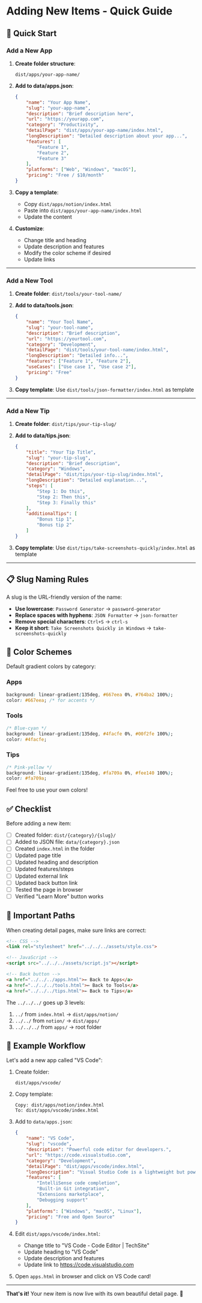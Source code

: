 # Adding New Items - Quick Guide

## 🚀 Quick Start

### Add a New App

1. **Create folder structure**:
   ```
   dist/apps/your-app-name/
   ```

2. **Add to data/apps.json**:
   ```json
   {
       "name": "Your App Name",
       "slug": "your-app-name",
       "description": "Brief description here",
       "url": "https://yourapp.com",
       "category": "Productivity",
       "detailPage": "dist/apps/your-app-name/index.html",
       "longDescription": "Detailed description about your app...",
       "features": [
           "Feature 1",
           "Feature 2",
           "Feature 3"
       ],
       "platforms": ["Web", "Windows", "macOS"],
       "pricing": "Free / $10/month"
   }
   ```

3. **Copy a template**:
   - Copy `dist/apps/notion/index.html`
   - Paste into `dist/apps/your-app-name/index.html`
   - Update the content

4. **Customize**:
   - Change title and heading
   - Update description and features
   - Modify the color scheme if desired
   - Update links

---

### Add a New Tool

1. **Create folder**: `dist/tools/your-tool-name/`

2. **Add to data/tools.json**:
   ```json
   {
       "name": "Your Tool Name",
       "slug": "your-tool-name",
       "description": "Brief description",
       "url": "https://yourtool.com",
       "category": "Development",
       "detailPage": "dist/tools/your-tool-name/index.html",
       "longDescription": "Detailed info...",
       "features": ["Feature 1", "Feature 2"],
       "useCases": ["Use case 1", "Use case 2"],
       "pricing": "Free"
   }
   ```

3. **Copy template**: Use `dist/tools/json-formatter/index.html` as template

---

### Add a New Tip

1. **Create folder**: `dist/tips/your-tip-slug/`

2. **Add to data/tips.json**:
   ```json
   {
       "title": "Your Tip Title",
       "slug": "your-tip-slug",
       "description": "Brief description",
       "category": "Windows",
       "detailPage": "dist/tips/your-tip-slug/index.html",
       "longDescription": "Detailed explanation...",
       "steps": [
           "Step 1: Do this",
           "Step 2: Then this",
           "Step 3: Finally this"
       ],
       "additionalTips": [
           "Bonus tip 1",
           "Bonus tip 2"
       ]
   }
   ```

3. **Copy template**: Use `dist/tips/take-screenshots-quickly/index.html` as template

---

## 📋 Slug Naming Rules

A slug is the URL-friendly version of the name:

- **Use lowercase**: `Password Generator` → `password-generator`
- **Replace spaces with hyphens**: `JSON Formatter` → `json-formatter`
- **Remove special characters**: `Ctrl+S` → `ctrl-s`
- **Keep it short**: `Take Screenshots Quickly in Windows` → `take-screenshots-quickly`

## 🎨 Color Schemes

Default gradient colors by category:

### Apps
```css
background: linear-gradient(135deg, #667eea 0%, #764ba2 100%);
color: #667eea; /* for accents */
```

### Tools
```css
/* Blue-cyan */
background: linear-gradient(135deg, #4facfe 0%, #00f2fe 100%);
color: #4facfe;
```

### Tips
```css
/* Pink-yellow */
background: linear-gradient(135deg, #fa709a 0%, #fee140 100%);
color: #fa709a;
```

Feel free to use your own colors!

## ✅ Checklist

Before adding a new item:

- [ ] Created folder: `dist/{category}/{slug}/`
- [ ] Added to JSON file: `data/{category}.json`
- [ ] Created `index.html` in the folder
- [ ] Updated page title
- [ ] Updated heading and description
- [ ] Updated features/steps
- [ ] Updated external link
- [ ] Updated back button link
- [ ] Tested the page in browser
- [ ] Verified "Learn More" button works

## 🔗 Important Paths

When creating detail pages, make sure links are correct:

```html
<!-- CSS -->
<link rel="stylesheet" href="../../../assets/style.css">

<!-- JavaScript -->
<script src="../../../assets/script.js"></script>

<!-- Back button -->
<a href="../../../apps.html">← Back to Apps</a>
<a href="../../../tools.html">← Back to Tools</a>
<a href="../../../tips.html">← Back to Tips</a>
```

The `../../../` goes up 3 levels:
1. `../` from `index.html` → `dist/apps/notion/`
2. `../../` from `notion/` → `dist/apps/`
3. `../../../` from `apps/` → root folder

## 🎯 Example Workflow

Let's add a new app called "VS Code":

1. Create folder:
   ```
   dist/apps/vscode/
   ```

2. Copy template:
   ```
   Copy: dist/apps/notion/index.html
   To: dist/apps/vscode/index.html
   ```

3. Add to `data/apps.json`:
   ```json
   {
       "name": "VS Code",
       "slug": "vscode",
       "description": "Powerful code editor for developers.",
       "url": "https://code.visualstudio.com",
       "category": "Development",
       "detailPage": "dist/apps/vscode/index.html",
       "longDescription": "Visual Studio Code is a lightweight but powerful source code editor...",
       "features": [
           "IntelliSense code completion",
           "Built-in Git integration",
           "Extensions marketplace",
           "Debugging support"
       ],
       "platforms": ["Windows", "macOS", "Linux"],
       "pricing": "Free and Open Source"
   }
   ```

4. Edit `dist/apps/vscode/index.html`:
   - Change title to "VS Code - Code Editor | TechSite"
   - Update heading to "VS Code"
   - Update description and features
   - Update link to https://code.visualstudio.com

5. Open `apps.html` in browser and click on VS Code card!

---

**That's it!** Your new item is now live with its own beautiful detail page. 🎉
